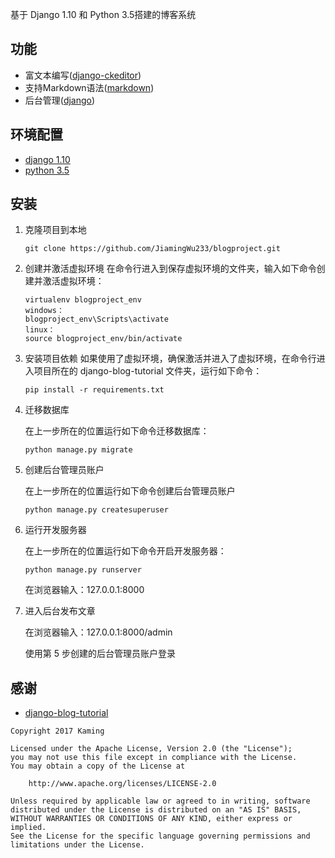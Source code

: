 
基于 Django 1.10 和 Python 3.5搭建的博客系统

## 功能

 - 富文本编写([django-ckeditor](https://github.com/django-ckeditor/django-ckeditor))
 - 支持Markdown语法([markdown](https://github.com/Python-Markdown/markdown))
 - 后台管理([django](https://github.com/django/django))

## 环境配置
 - [django 1.10](https://github.com/django/django)
 - [python 3.5](https://www.python.org/)

## 安装

1. 克隆项目到本地
	```
	git clone https://github.com/JiamingWu233/blogproject.git
    ```

2. 创建并激活虚拟环境
在命令行进入到保存虚拟环境的文件夹，输入如下命令创建并激活虚拟环境：
	```
	virtualenv blogproject_env
	windows：
	blogproject_env\Scripts\activate
    linux：
    source blogproject_env/bin/activate
    ```
3. 安装项目依赖
   如果使用了虚拟环境，确保激活并进入了虚拟环境，在命令行进入项目所在的 django-blog-tutorial 文件夹，运行如下命令：
	```
   pip install -r requirements.txt
	```

4. 迁移数据库

   在上一步所在的位置运行如下命令迁移数据库：
   ```
   python manage.py migrate
   ```


5. 创建后台管理员账户

   在上一步所在的位置运行如下命令创建后台管理员账户

   ```
   python manage.py createsuperuser
   ```


6. 运行开发服务器

   在上一步所在的位置运行如下命令开启开发服务器：

   ```
   python manage.py runserver
   ```

   在浏览器输入：127.0.0.1:8000

7. 进入后台发布文章

   在浏览器输入：127.0.0.1:8000/admin

   使用第 5 步创建的后台管理员账户登录


## 感谢

 - [django-blog-tutorial](https://github.com/zmrenwu/django-blog-tutorial)


```text
Copyright 2017 Kaming

Licensed under the Apache License, Version 2.0 (the "License");
you may not use this file except in compliance with the License.
You may obtain a copy of the License at

    http://www.apache.org/licenses/LICENSE-2.0

Unless required by applicable law or agreed to in writing, software
distributed under the License is distributed on an "AS IS" BASIS,
WITHOUT WARRANTIES OR CONDITIONS OF ANY KIND, either express or implied.
See the License for the specific language governing permissions and
limitations under the License.
```
